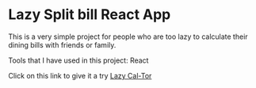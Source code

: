 # Lazy Split bill React App

This is a very simple project for people who are too lazy to calculate their dining bills with friends or family. 

Tools that I have used in this project: React

Click on this link to give it a try [Lazy Cal-Tor](https://jasperho1228.github.io/LazyCalTor/)
